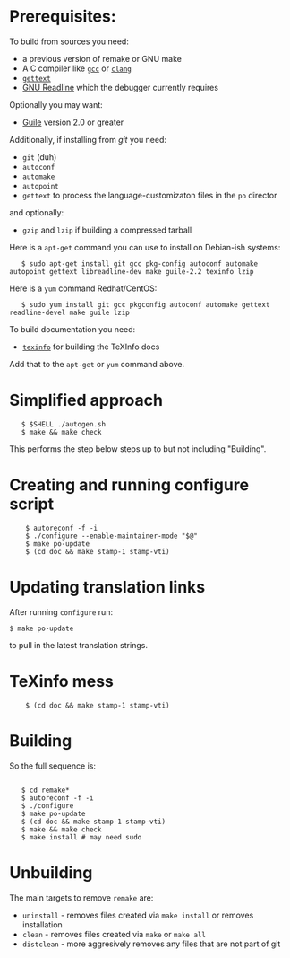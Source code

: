 # Prerequisites:

To build from sources you need:

* a previous version of remake or GNU make
* A C compiler like [`gcc`](https://gcc.gnu.org/) or [`clang`](https://clang.llvm.org/)
* [`gettext`](https://www.gnu.org/software/gettext/)
* [GNU Readline](https://tiswww.case.edu/php/chet/readline/rltop.html) which the debugger currently requires

Optionally you may want:

* [Guile](https://www.gnu.org/software/guile/) version 2.0 or greater


Additionally, if installing from _git_ you need:

* `git` (duh)
* `autoconf`
* `automake`
* `autopoint`
* `gettext` to process the language-customizaton files in the `po` director

and optionally:

* `gzip` and `lzip` if building a compressed tarball

Here is a `apt-get` command you can use to install on Debian-ish systems:

```console
   $ sudo apt-get install git gcc pkg-config autoconf automake autopoint gettext libreadline-dev make guile-2.2 texinfo lzip
```

Here is a `yum` command Redhat/CentOS:

```console
   $ sudo yum install git gcc pkgconfig autoconf automake gettext readline-devel make guile lzip
```

To build documentation you need:

* [`texinfo`](https://www.gnu.org/software/texinfo/) for building the TeXInfo docs

Add that to the `apt-get` or `yum` command above.

# Simplified approach

```console
   $ $SHELL ./autogen.sh
   $ make && make check
```

This performs the step below steps up to but not including
"Building".

# Creating and running configure script


```console
	$ autoreconf -f -i
	$ ./configure --enable-maintainer-mode "$@"
	$ make po-update
	$ (cd doc && make stamp-1 stamp-vti)
```

# Updating translation links

After running `configure` run:

    $ make po-update

to pull in the latest translation strings.


# TeXinfo mess

```console
    $ (cd doc && make stamp-1 stamp-vti)
```

# Building

So the full sequence is:

```console

   $ cd remake*
   $ autoreconf -f -i
   $ ./configure
   $ make po-update
   $ (cd doc && make stamp-1 stamp-vti)
   $ make && make check
   $ make install # may need sudo
```

# Unbuilding

The main targets to remove `remake` are:

* `uninstall` - removes files created via  `make install` or removes installation
* `clean`  - removes files created via  `make` or `make all`
* `distclean` - more aggresively removes any files that are not part of git
